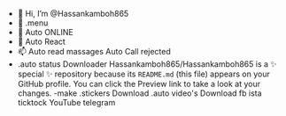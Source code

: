- 👋 Hi, I’m @Hassankamboh865
- 👀 .menu
- 🌱 Auto ONLINE 
- 💞️ Auto React 
- 📫 Auto read massages 
Auto Call rejected 
- .auto status Downloader
Hassankamboh865/Hassankamboh865 is a ✨ special ✨ repository because its `README.md` (this file) appears on your GitHub profile.
You can click the Preview link to take a look at your changes.
-make .stickers Download
.auto video's Download fb ista ticktock YouTube telegram 
